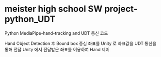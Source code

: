 # meister high school SW project-python_UDT

Python MediaPipe-hand-tracking and UDT 통신 코드 

Hand Object Detection 후 Bound box 중심 좌표를 Unity 로 좌표값을 UDT 통신을 통해 전달 Unity 에서 전달받은 좌표를 이용하여 Hand 제어
